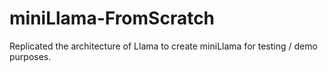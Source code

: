 # miniLlama-FromScratch
Replicated the architecture of Llama to create miniLlama for testing / demo purposes.

